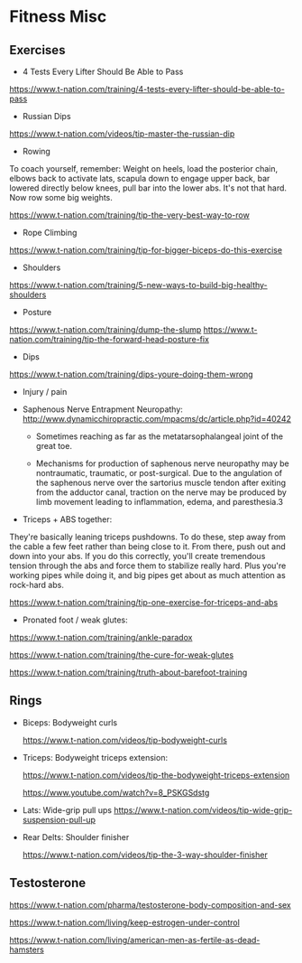 # Fitness Misc

## Exercises

- 4 Tests Every Lifter Should Be Able to Pass

https://www.t-nation.com/training/4-tests-every-lifter-should-be-able-to-pass

- Russian Dips

https://www.t-nation.com/videos/tip-master-the-russian-dip

- Rowing

To coach yourself, remember: Weight on heels, load the posterior chain, elbows
back to activate lats, scapula down to engage upper back, bar lowered directly
below knees, pull bar into the lower abs. It's not that hard. Now row some big
weights.

https://www.t-nation.com/training/tip-the-very-best-way-to-row

- Rope Climbing

https://www.t-nation.com/training/tip-for-bigger-biceps-do-this-exercise

- Shoulders

https://www.t-nation.com/training/5-new-ways-to-build-big-healthy-shoulders

- Posture

https://www.t-nation.com/training/dump-the-slump
https://www.t-nation.com/training/tip-the-forward-head-posture-fix

- Dips

https://www.t-nation.com/training/dips-youre-doing-them-wrong

- Injury / pain

- Saphenous Nerve Entrapment Neuropathy: http://www.dynamicchiropractic.com/mpacms/dc/article.php?id=40242

    * Sometimes reaching as far as the metatarsophalangeal joint of the great
      toe.

    * Mechanisms for production of saphenous nerve neuropathy may be
      nontraumatic, traumatic, or post-surgical. Due to the angulation of the
      saphenous nerve over the sartorius muscle tendon after exiting from the
      adductor canal, traction on the nerve may be produced by limb movement
      leading to inflammation, edema, and paresthesia.3

- Triceps + ABS together:

They're basically leaning triceps pushdowns. To do these, step away from the
cable a few feet rather than being close to it. From there, push out and down
into your abs. If you do this correctly, you'll create tremendous tension
through the abs and force them to stabilize really hard. Plus you're working
pipes while doing it, and big pipes get about as much attention as rock-hard
abs.

https://www.t-nation.com/training/tip-one-exercise-for-triceps-and-abs

- Pronated foot / weak glutes:

https://www.t-nation.com/training/ankle-paradox

https://www.t-nation.com/training/the-cure-for-weak-glutes

https://www.t-nation.com/training/truth-about-barefoot-training

## Rings

- Biceps: Bodyweight curls

  https://www.t-nation.com/videos/tip-bodyweight-curls

- Triceps: Bodyweight triceps extension:

  https://www.t-nation.com/videos/tip-the-bodyweight-triceps-extension

  https://www.youtube.com/watch?v=8_PSKGSdstg

- Lats: Wide-grip pull ups
  https://www.t-nation.com/videos/tip-wide-grip-suspension-pull-up

- Rear Delts: Shoulder finisher

  https://www.t-nation.com/videos/tip-the-3-way-shoulder-finisher

## Testosterone

https://www.t-nation.com/pharma/testosterone-body-composition-and-sex

https://www.t-nation.com/living/keep-estrogen-under-control

https://www.t-nation.com/living/american-men-as-fertile-as-dead-hamsters

